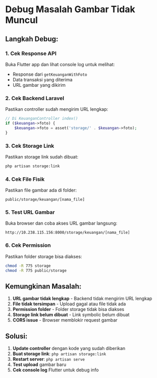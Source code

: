# Debug Masalah Gambar Tidak Muncul

## Langkah Debug:

### 1. Cek Response API
Buka Flutter app dan lihat console log untuk melihat:
- Response dari `getKeuanganWithFoto`
- Data transaksi yang diterima
- URL gambar yang dikirim

### 2. Cek Backend Laravel
Pastikan controller sudah mengirim URL lengkap:
```php
// Di KeuanganController index()
if ($keuangan->foto) {
    $keuangan->foto = asset('storage/' . $keuangan->foto);
}
```

### 3. Cek Storage Link
Pastikan storage link sudah dibuat:
```bash
php artisan storage:link
```

### 4. Cek File Fisik
Pastikan file gambar ada di folder:
```
public/storage/keuangan/[nama_file]
```

### 5. Test URL Gambar
Buka browser dan coba akses URL gambar langsung:
```
http://10.238.115.156:8000/storage/keuangan/[nama_file]
```

### 6. Cek Permission
Pastikan folder storage bisa diakses:
```bash
chmod -R 775 storage
chmod -R 775 public/storage
```

## Kemungkinan Masalah:

1. **URL gambar tidak lengkap** - Backend tidak mengirim URL lengkap
2. **File tidak tersimpan** - Upload gagal atau file tidak ada
3. **Permission folder** - Folder storage tidak bisa diakses
4. **Storage link belum dibuat** - Link symbolic belum dibuat
5. **CORS issue** - Browser memblokir request gambar

## Solusi:

1. **Update controller** dengan kode yang sudah diberikan
2. **Buat storage link**: `php artisan storage:link`
3. **Restart server**: `php artisan serve`
4. **Test upload** gambar baru
5. **Cek console log** Flutter untuk debug info 